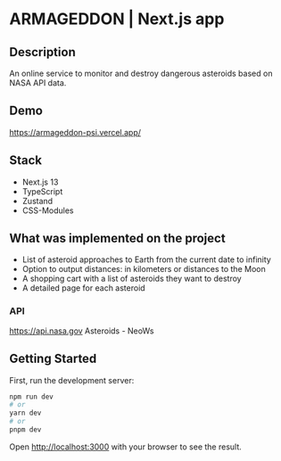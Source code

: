 # ARMAGEDDON | Next.js app

## Description

An online service to monitor and destroy dangerous asteroids based on NASA API data.

## Demo

https://armageddon-psi.vercel.app/

## Stack

- Next.js 13
- TypeScript
- Zustand
- CSS-Modules

## What was implemented on the project

- List of asteroid approaches to Earth from the current date to infinity
- Option to output distances: in kilometers or distances to the Moon
- A shopping cart with a list of asteroids they want to destroy
- A detailed page for each asteroid

### API

https://api.nasa.gov Asteroids - NeoWs

## Getting Started

First, run the development server:

```bash
npm run dev
# or
yarn dev
# or
pnpm dev
```

Open [http://localhost:3000](http://localhost:3000) with your browser to see the result.
